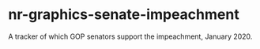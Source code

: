 # nr-graphics-senate-impeachment
A tracker of which GOP senators support the impeachment, January 2020.
